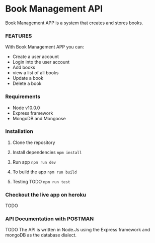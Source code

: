 # Book Management API

 Book Management APP is a system that creates and stores books.

### FEATURES

With Book Management APP you can:
* Create a user account
* Login into the user account
* Add books
* view a list of all books
* Update a book
* Delete a book

### Requirements
* Node v10.0.0
* Express framework
* MongoDB and Mongoose

### Installation

1. Clone the repository

2. Install dependencies
  ```npm install```

3. Run app
 ```npm run dev```

4. To build the app
 ```npm run build```

5. Testing
TODO
```npm run test``` 


### Checkout the live app on heroku
TODO

### API Documentation with POSTMAN
TODO
The API is written in Node.Js using the Express framework and mongoDB as the database dialect.
